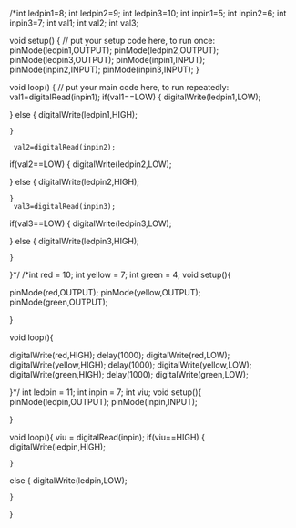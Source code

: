 
/*int ledpin1=8;
int ledpin2=9;
int ledpin3=10;
  int inpin1=5;
  int inpin2=6;
  int inpin3=7;
  int val1;
  int val2;
  int val3;


void setup() {
  // put your setup code here, to run once:
  pinMode(ledpin1,OUTPUT);
  pinMode(ledpin2,OUTPUT);
  pinMode(ledpin3,OUTPUT);
  pinMode(inpin1,INPUT);
  pinMode(inpin2,INPUT);
  pinMode(inpin3,INPUT);
}

void loop() {
  // put your main code here, to run repeatedly:
  val1=digitalRead(inpin1);
  if(val1==LOW)
  {
    digitalWrite(ledpin1,LOW);
    
  }
  else
  {
     digitalWrite(ledpin1,HIGH);
    
    }

     val2=digitalRead(inpin2);
  if(val2==LOW)
  {
    digitalWrite(ledpin2,LOW);
    
  }
  else
  {
     digitalWrite(ledpin2,HIGH);
    
    }
     val3=digitalRead(inpin3);
  if(val3==LOW)
  {
    digitalWrite(ledpin3,LOW);
    
  }
  else
  {
     digitalWrite(ledpin3,HIGH);
    
    }
}*/
/*int red = 10;
int yellow = 7;
int green = 4;
void setup(){
  
  pinMode(red,OUTPUT);
  pinMode(yellow,OUTPUT);
  pinMode(green,OUTPUT);
  
  }

void loop(){
  
  digitalWrite(red,HIGH);
  delay(1000);
  digitalWrite(red,LOW);
  digitalWrite(yellow,HIGH);
  delay(1000);
  digitalWrite(yellow,LOW);
  digitalWrite(green,HIGH);
  delay(1000);
  digitalWrite(green,LOW);
  
  
  }*/
int ledpin = 11;
int inpin = 7;
int viu;
void setup(){
  pinMode(ledpin,OUTPUT);
  pinMode(inpin,INPUT);
  
  }



void loop(){
  viu = digitalRead(inpin);
  if(viu==HIGH)
  {
    digitalWrite(ledpin,HIGH);
    
    }
  else
  {
    digitalWrite(ledpin,LOW);
    
    }
  
  }

